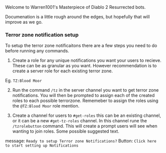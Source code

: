 Welcome to Warren1001's Masterpiece of Diablo 2 Resurrected bots.

Documenation is a little rough around the edges, but hopefully that will improve as we go.



### Terror zone notification setup

To setup the terror zone notificaitons there are a few steps you need to do before running any commands.

1) Create a role for any unique notifications you want your users to recieve. These can be as granular as you want. However recommendation is to create a server role for each existing terror zone.

Eg. `TZ:Blood Moor`

2) Run the command `/tz` in the server channel you want to get terror zone notifications. You will then be prompted to assign each of the created roles to each possible terrorzone. Rememeber to assign the roles using the `@TZ:Blood Moor` role mention.

3) Create a channel for users to `#get-roles` this can be an existing channel, or it can be a new `#get-tz-roles` channel. In this channel rune the `/tzrolebutton` command. This will create a prompt users will see when wanting to join roles. Some possible suggested text.

message: `Ready to setup Terror zone Notifications?`
Button: `Click here to start setting up Notifications`